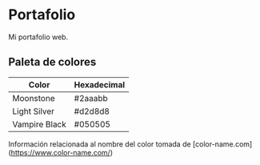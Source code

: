 # Portafolio
Mi portafolio web.


## Paleta de colores

| Color       | Hexadecimal |
|-------------|-------------|
|Moonstone    |#2aaabb      |
|Light Silver |#d2d8d8      |
|Vampire Black|#050505      |

Información relacionada al nombre del color tomada de [color-name.com] (https://www.color-name.com/)
